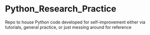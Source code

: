 # Python_Research_Practice
Repo to house Python code developed for self-improvement either via tutorials, general practice, or just messing around for reference
